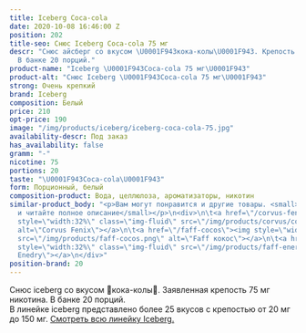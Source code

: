 ```yaml
---
title: Iceberg Coca-cola
date: 2020-10-08 16:46:00 Z
position: 202
title-seo: Снюс Iceberg Coca-cola 75 мг
descr: "Снюс айсберг со вкусом \U0001F943кока-колы\U0001F943. Крепость 75 мг никотина.
  В банке 20 порций."
product-name: "Iceberg \U0001F943Coca-cola 75 мг\U0001F943"
product-alt: "Снюс Iceberg \U0001F943Coca-cola 75 мг\U0001F943"
strong: Очень крепкий
brand: Iceberg
composition: Белый
price: 210
opt-price: 190
image: "/img/products/iceberg/iceberg-coca-cola-75.jpg"
availability-descr: Под заказ
has_availability: false
gramm: "-"
nicotine: 75
portions: 20
taste: "\U0001F943Coca-cola\U0001F943"
form: Порционный, белый
composition-product: Вода, целлюлоза, ароматизаторы, никотин
similar-product_body: "<p>Вам могут понравится и другие товары. <small>Жмите на картинки
  и читайте полное описание</small></p>\n<div>\n\t<a href=\"/corvus-fenix-barberry\"><img
  style=\"width:32%\" class=\"img-fluid\" src=\"/img/products/corvus/corvus-fenix.png\"
  alt=\"Corvus Fenix\"></a>\n\t<a href=\"/faff-cocos\"><img style=\"width:32%\" class=\"img-fluid\"
  src=\"/img/products/faff-cocos.png\" alt=\"Faff кокос\"></a>\n\t<a href=\"/faff-snus-energy\"><img
  style=\"width:32%\" class=\"img-fluid\" src=\"/img/products/faff-energy.png\" alt=\"Faff
  Enedry\"></a>\n</div>"
position-brand: 20
---
```


Снюс iceberg со вкусом 🥃кока-колы🥃. Заявленная крепость 75 мг никотина. В банке 20 порций.<br> 
В линейке iceberg представлено более 25 вкусов с крепостью от 20 мг до 150 мг. <a href="/iceberg">Смотреть всю линейку Iceberg.</a>